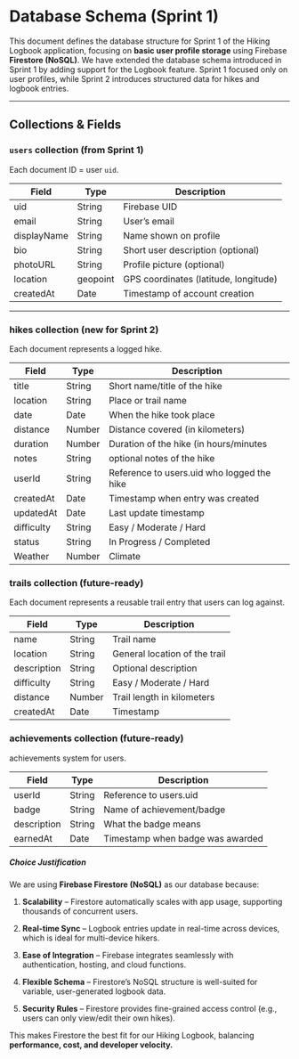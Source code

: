 # Database Schema (Sprint 1)

This document defines the database structure for Sprint 1 of the Hiking Logbook application, focusing on **basic user profile storage** using Firebase **Firestore (NoSQL)**. We have extended the database schema introduced in Sprint 1 by adding support for the Logbook feature. Sprint 1 focused only on user profiles, while Sprint 2 introduces structured data for hikes and logbook entries.

---

## Collections & Fields

### `users` collection (from Sprint 1)

Each document ID = user `uid`.

| Field       | Type     | Description                           |
| ----------- | -------- | ------------------------------------- |
| uid         | String   | Firebase UID                          |
| email       | String   | User’s email                          |
| displayName | String   | Name shown on profile                 |
| bio         | String   | Short user description (optional)     |
| photoURL    | String   | Profile picture (optional)            |
| location    | geopoint | GPS coordinates (latitude, longitude) |
| createdAt   | Date     | Timestamp of account creation         |

---
### hikes collection (new for Sprint 2)

Each document represents a logged hike.

| Field       | Type     | Description                           |
| ----------- | -------- | ------------------------------------- |
| title       | String   | Short name/title of the hike          |
| location    | String   | Place or trail name                   |
| date        | Date     | When the hike took place              |
| distance    | Number   | Distance covered (in kilometers)      |
| duration    | Number   | Duration of the hike (in hours/minutes|
| notes       | String   | optional notes of the hike            |
| userId      | String   | Reference to users.uid who logged the hike|
| createdAt   | Date     | Timestamp when entry was created      |
| updatedAt   | Date     | Last update timestamp                 |
| difficulty  | String   | Easy / Moderate / Hard                |
| status      | String   | In Progress / Completed               |
| Weather     | Number   | Climate                               |

### trails collection (future-ready)

Each document represents a reusable trail entry that users can log against.

| Field       | Type     | Description                           |
| ----------- | -------- | ------------------------------------- |
| name        | String   | Trail name                            |
| location    | String   | General location of the trail         |
| description | String   | Optional description                  |
| difficulty  | String   | Easy / Moderate / Hard                |
| distance    | Number   | Trail length in kilometers            |
| createdAt   | Date     | Timestamp                             |

### achievements collection (future-ready)

achievements system for users.

| Field       | Type     | Description                           |
| ----------- | -------- | ------------------------------------- |
| userId      | String   | Reference to users.uid                |
| badge       | String   | Name of achievement/badge             |
| description | String   | What the badge means                  |
| earnedAt    | Date     | Timestamp when badge was awarded      |

##### Choice Justification
We are using **Firebase Firestore (NoSQL)** as our database because:

1. **Scalability** – Firestore automatically scales with app usage, supporting thousands of concurrent users.

2. **Real-time Sync** – Logbook entries update in real-time across devices, which is ideal for multi-device hikers.

3. **Ease of Integration** – Firebase integrates seamlessly with authentication, hosting, and cloud functions.

4. **Flexible Schema** – Firestore’s NoSQL structure is well-suited for variable, user-generated logbook data.

5. **Security Rules** – Firestore provides fine-grained access control (e.g., users can only view/edit their own hikes).

This makes Firestore the best fit for our Hiking Logbook, balancing **performance, cost, and developer velocity.**



